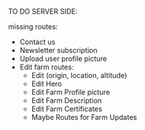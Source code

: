 TO DO SERVER SIDE:

missing routes:

-   Contact us
-   Newsletter subscription
-   Upload user profile picture
-   Edit farm routes:
    -   Edit (origin, location, altitude)
    -   Edit Hero
    -   Edit Farm Profile picture
    -   Edit Farm Description
    -   Edit Farm Certificates
    -   Maybe Routes for Farm Updates
